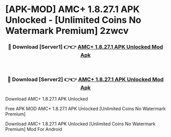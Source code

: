 # [APK-MOD] AMC+ 1.8.27.1 APK Unlocked - [Unlimited Coins No Watermark Premium] 2zwcv



<div align="center">
<h3>🔴 Download [Server1] 👉👉 <a href="https://momento.my/?title=AMC+_1.8.27.1_APK_Unlocked">AMC+ 1.8.27.1 APK Unlocked Mod Apk</a></h3><br>

<h3>🔴 Download [Server2] 👉👉 <a href="https://momento.my/?title=AMC+_1.8.27.1_APK_Unlocked">AMC+ 1.8.27.1 APK Unlocked Mod Apk</a></h3>
</div>



Download AMC+ 1.8.27.1 APK Unlocked 

Free APK MOD AMC+ 1.8.27.1 APK Unlocked [Unlimited Coins No Watermark Premium]

Download AMC+ 1.8.27.1 APK Unlocked [Unlimited Coins No Watermark Premium] Mod For Android
